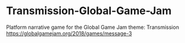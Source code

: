 # Transmission-Global-Game-Jam
Platform narrative game for the Global Game Jam theme: Transmission
https://globalgamejam.org/2018/games/message-3
